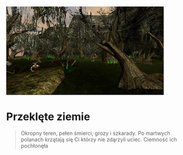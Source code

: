 <p><img src="media/przeklete.jpg"></img></p>

# Przeklęte ziemie

> Okropny teren, pełen śmierci, grozy i szkarady. Po martwych polanach krzątają się Ci którzy nie zdąrzyli uciec. Ciemność ich pochłonęła